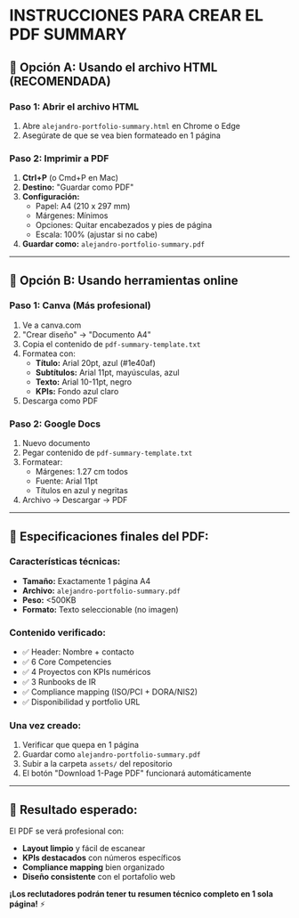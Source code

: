 # INSTRUCCIONES PARA CREAR EL PDF SUMMARY

## 📄 Opción A: Usando el archivo HTML (RECOMENDADA)

### Paso 1: Abrir el archivo HTML

1. Abre `alejandro-portfolio-summary.html` en Chrome o Edge
2. Asegúrate de que se vea bien formateado en 1 página

### Paso 2: Imprimir a PDF

1. **Ctrl+P** (o Cmd+P en Mac)
2. **Destino:** "Guardar como PDF"
3. **Configuración:**
   - Papel: A4 (210 x 297 mm)
   - Márgenes: Mínimos
   - Opciones: Quitar encabezados y pies de página
   - Escala: 100% (ajustar si no cabe)
4. **Guardar como:** `alejandro-portfolio-summary.pdf`

---

## 📄 Opción B: Usando herramientas online

### Paso 1: Canva (Más profesional)

1. Ve a canva.com
2. "Crear diseño" → "Documento A4"
3. Copia el contenido de `pdf-summary-template.txt`
4. Formatea con:
   - **Título:** Arial 20pt, azul (#1e40af)
   - **Subtítulos:** Arial 11pt, mayúsculas, azul
   - **Texto:** Arial 10-11pt, negro
   - **KPIs:** Fondo azul claro
5. Descarga como PDF

### Paso 2: Google Docs

1. Nuevo documento
2. Pegar contenido de `pdf-summary-template.txt`
3. Formatear:
   - Márgenes: 1.27 cm todos
   - Fuente: Arial 11pt
   - Títulos en azul y negritas
4. Archivo → Descargar → PDF

---

## 🎯 Especificaciones finales del PDF:

### **Características técnicas:**

- **Tamaño:** Exactamente 1 página A4
- **Archivo:** `alejandro-portfolio-summary.pdf`
- **Peso:** <500KB
- **Formato:** Texto seleccionable (no imagen)

### **Contenido verificado:**

- ✅ Header: Nombre + contacto
- ✅ 6 Core Competencies
- ✅ 4 Proyectos con KPIs numéricos
- ✅ 3 Runbooks de IR
- ✅ Compliance mapping (ISO/PCI + DORA/NIS2)
- ✅ Disponibilidad y portfolio URL

### **Una vez creado:**

1. Verificar que quepa en 1 página
2. Guardar como `alejandro-portfolio-summary.pdf`
3. Subir a la carpeta `assets/` del repositorio
4. El botón "Download 1-Page PDF" funcionará automáticamente

---

## 🚀 Resultado esperado:

El PDF se verá profesional con:

- **Layout limpio** y fácil de escanear
- **KPIs destacados** con números específicos
- **Compliance mapping** bien organizado
- **Diseño consistente** con el portafolio web

**¡Los reclutadores podrán tener tu resumen técnico completo en 1 sola página!** ⚡
